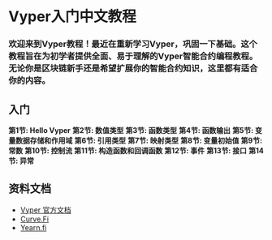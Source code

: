 # Vyper入门中文教程
### 欢迎来到Vyper教程！最近在重新学习Vyper，巩固一下基础。这个教程旨在为初学者提供全面、易于理解的Vyper智能合约编程教程。无论你是区块链新手还是希望扩展你的智能合约知识，这里都有适合你的内容。

## 入门
**第1节: Hello Vyper**
**第2节: 数值类型**
**第3节: 函数类型**
**第4节: 函数输出**
**第5节: 变量数据存储和作用域**
**第6节: 引用类型**
**第7节: 映射类型**
**第8节: 变量初始值**
**第9节: 常数**
**第10节: 控制流**
**第11节: 构造函数和回调函数**
**第12节: 事件**
**第13节: 接口**
**第14节: 异常**

## 资料文档
- [Vyper 官方文档](https://vyper.readthedocs.io/en/latest/)
- [Curve.Fi](https://curve.readthedocs.io/guide-code-style.html)
- [Yearn.fi](https://docs.yearn.fi/)
